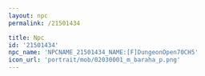 ```yaml
---
layout: npc
permalink: /21501434

title: Npc
id: '21501434'
npc_name: 'NPCNAME_21501434_NAME:[F]DungeonOpen70CH5'
icon_url: 'portrait/mob/02030001_m_baraha_p.png'
---
```


